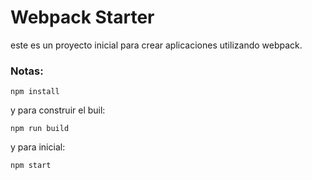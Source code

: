 # Webpack Starter

este es un proyecto inicial para crear aplicaciones utilizando webpack.

### Notas:

```
npm install
```

y para construir el buil:

```
npm run build
```

y para inicial:

```
npm start
```
